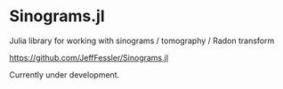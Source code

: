 # Sinograms.jl
Julia library for working with sinograms / tomography / Radon transform

https://github.com/JeffFessler/Sinograms.jl

Currently under development.
